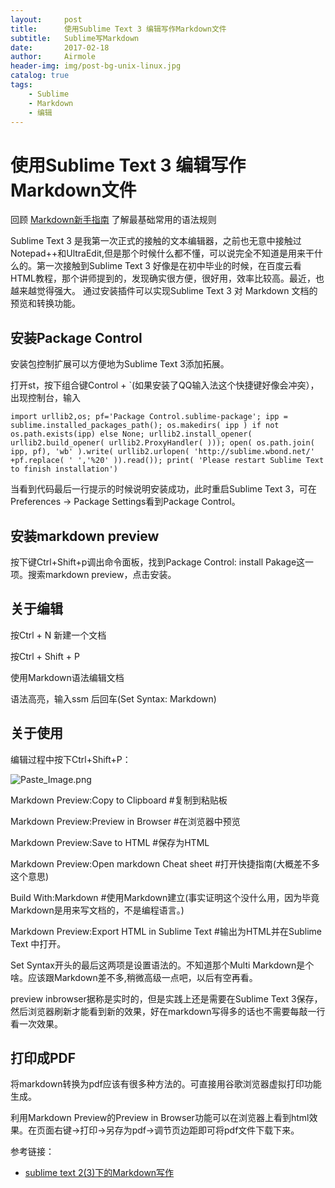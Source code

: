 ```yaml
---
layout:     post
title:      使用Sublime Text 3 编辑写作Markdown文件
subtitle:   Sublime写Markdown
date:       2017-02-18
author:     Airmole
header-img: img/post-bg-unix-linux.jpg
catalog: true
tags:
    - Sublime
    - Markdown
    - 编辑
---
```


# 使用Sublime Text 3 编辑写作Markdown文件

回顾 [Markdown新手指南](https://mumu0934.github.io/2017/02/10/Markdown%E6%96%B0%E6%89%8B%E6%8C%87%E5%8D%97/) 了解最基础常用的语法规则

Sublime Text 3 是我第一次正式的接触的文本编辑器，之前也无意中接触过Notepad++和UltraEdit,但是那个时候什么都不懂，可以说完全不知道是用来干什么的。第一次接触到Sublime Text 3 好像是在初中毕业的时候，在百度云看HTML教程，那个讲师提到的，发现确实很方便，很好用，效率比较高。最近，也越来越觉得强大。
通过安装插件可以实现Sublime Text 3 对 Markdown 文档的预览和转换功能。

## 安装Package Control

安装包控制扩展可以方便地为Sublime Text 3添加拓展。

打开st，按下组合键Control + `(如果安装了QQ输入法这个快捷键好像会冲突），出现控制台，输入

```
import urllib2,os; pf='Package Control.sublime-package'; ipp = sublime.installed_packages_path(); os.makedirs( ipp ) if not os.path.exists(ipp) else None; urllib2.install_opener( urllib2.build_opener( urllib2.ProxyHandler( ))); open( os.path.join( ipp, pf), 'wb' ).write( urllib2.urlopen( 'http://sublime.wbond.net/' +pf.replace( ' ','%20' )).read()); print( 'Please restart Sublime Text to finish installation')
```

当看到代码最后一行提示的时候说明安装成功，此时重启Sublime Text 3，可在Preferences -> Package Settings看到Package Control。

## 安装markdown preview

按下键Ctrl+Shift+p调出命令面板，找到Package Control: install Pakage这一项。搜索markdown preview，点击安装。

## 关于编辑

按Ctrl + N 新建一个文档

按Ctrl + Shift + P

使用Markdown语法编辑文档

语法高亮，输入ssm 后回车(Set Syntax: Markdown)

## 关于使用

编辑过程中按下Ctrl+Shift+P：


![Paste_Image.png](http://upload-images.jianshu.io/upload_images/4697920-4ebf82838364c4aa.png?imageMogr2/auto-orient/strip%7CimageView2/2/w/1240)


Markdown Preview:Copy to Clipboard     #复制到粘贴板

Markdown Preview:Preview in Browser     #在浏览器中预览

Markdown Preview:Save to HTML      #保存为HTML

Markdown Preview:Open markdown Cheat sheet     #打开快捷指南(大概差不多这个意思)

Build With:Markdown     #使用Markdown建立(事实证明这个没什么用，因为毕竟Markdown是用来写文档的，不是编程语言。)

Markdown Preview:Export HTML in Sublime Text       #输出为HTML并在Sublime Text 中打开。

Set Syntax开头的最后这两项是设置语法的。不知道那个Multi Markdown是个啥。应该跟Markdown差不多,稍微高级一点吧，以后有空再看。

preview inbrowser据称是实时的，但是实践上还是需要在Sublime Text 3保存，然后浏览器刷新才能看到新的效果，好在markdown写得多的话也不需要每敲一行看一次效果。

## 打印成PDF

将markdown转换为pdf应该有很多种方法的。可直接用谷歌浏览器虚拟打印功能生成。

利用Markdown Preview的Preview in Browser功能可以在浏览器上看到html效果。在页面右键->打印->另存为pdf->调节页边距即可将pdf文件下载下来。


参考链接：

- [sublime text 2(3)下的Markdown写作](http://www.cnblogs.com/jadeboy/p/4165449.html)

